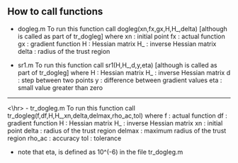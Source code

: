 ## How to call functions

- dogleg.m
To run this function call dogleg(xn,fx,gx,H,H_,delta)
[although is called as part of tr_dogleg]
where
	xn : initial point
	fx : actual function
	gx : gradient function
	H  : Hessian matrix
	H_ : inverse Hessian matrix
     delta : radius of the trust region

- sr1.m
To run this function call sr1(H,H_,d,y,eta)
[although is called as part of tr_dogleg]
where
	H  : Hessian matrix
	H_ : inverse Hessian matrix
	d  : step between two points
	y  : difference between gradient values
	eta : small value greater than zero
<hr><\hr>
- tr_dogleg.m
To run this function call tr_dogleg(f,df,H,H_,xn,delta,delmax,rho_ac,tol)
where
	f  : actual function
	df : gradient function
	H  : Hessian matrix
	H_ : inverse Hessian matrix
	xn : initial point
     delta : radius of the trust region
    delmax : maximum radius of the trust region
    rho_ac : accuracy
       tol : tolerance

- note that eta, is defined as 10^(-6) in the file tr_dogleg.m
